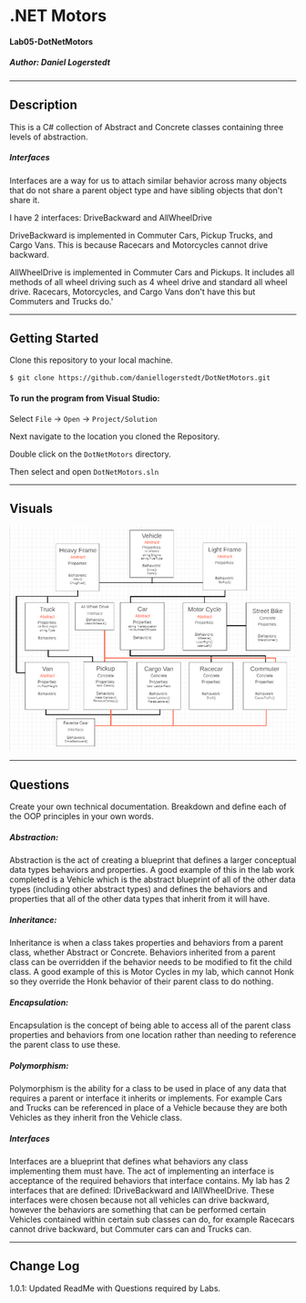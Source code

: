 
# .NET Motors
#### Lab05-DotNetMotors
##### *Author: Daniel Logerstedt*

------------------------------

## Description
This is a C# collection of Abstract and Concrete classes containing three levels of abstraction.

##### Interfaces
Interfaces are a way for us to attach similar behavior across many objects that do not share a parent object type and have sibling objects that don't share it.

I have 2 interfaces: DriveBackward and AllWheelDrive

DriveBackward is implemented in Commuter Cars, Pickup Trucks, and Cargo Vans. This is because Racecars and Motorcycles cannot drive backward.

AllWheelDrive is implemented in Commuter Cars and Pickups. It includes all methods of all wheel driving such as 4 wheel drive and standard all wheel drive. Racecars, Motorcycles, and Cargo Vans don't have this but Commuters and Trucks do.'

------------------------------

## Getting Started
Clone this repository to your local machine.
```
$ git clone https://github.com/daniellogerstedt/DotNetMotors.git
```
#### To run the program from Visual Studio:
Select ```File``` -> ```Open``` -> ```Project/Solution```

Next navigate to the location you cloned the Repository.

Double click on the ```DotNetMotors``` directory.

Then select and open ```DotNetMotors.sln```

------------------------------

## Visuals

![Wireframe](./assets/wireframe.PNG)

------------------------------

## Questions

Create your own technical documentation. Breakdown and define each of the OOP principles in your own words.

##### Abstraction:

Abstraction is the act of creating a blueprint that defines a larger conceptual data types behaviors and properties. A good example of this in the lab work completed is a Vehicle which is the abstract blueprint of all of the other data types (including other abstract types) and defines the behaviors and properties that all of the other data types that inherit from it will have.

##### Inheritance:

Inheritance is when a class takes properties and behaviors from a parent class, whether Abstract or Concrete. Behaviors inherited from a parent class can be overridden if the behavior needs to be modified to fit the child class. A good example of this is Motor Cycles in my lab, which cannot Honk so they override the Honk behavior of their parent class to do nothing.

##### Encapsulation:

Encapsulation is the concept of being able to access all of the parent class properties and behaviors from one location rather than needing to reference the parent class to use these.

##### Polymorphism:

Polymorphism is the ability for a class to be used in place of any data that requires a parent or interface it inherits or implements.
For example Cars and Trucks can be referenced in place of a Vehicle because they are both Vehicles as they inherit fron the Vehicle class.

##### Interfaces

Interfaces are a blueprint that defines what behaviors any class implementing them must have. The act of implementing an interface is acceptance of the required behaviors that interface contains. My lab has 2 interfaces that are defined: IDriveBackward and IAllWheelDrive. These interfaces were chosen because not all vehicles can drive backward, however the behaviors are something that can be performed certain Vehicles contained within certain sub classes can do, for example Racecars cannot drive backward, but Commuter cars can and Trucks can.


------------------------------

## Change Log
1.0.1: Updated ReadMe with Questions required by Labs.
